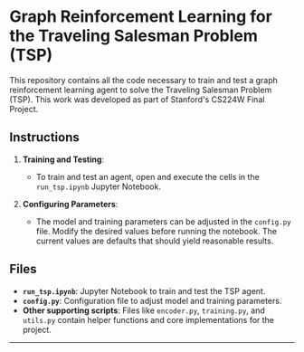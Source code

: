 
# Graph Reinforcement Learning for the Traveling Salesman Problem (TSP)

This repository contains all the code necessary to train and test a graph reinforcement learning agent to solve the Traveling Salesman Problem (TSP). This work was developed as part of Stanford's CS224W Final Project.

## Instructions

1. **Training and Testing**:
   - To train and test an agent, open and execute the cells in the `run_tsp.ipynb` Jupyter Notebook.

2. **Configuring Parameters**:
   - The model and training parameters can be adjusted in the `config.py` file. Modify the desired values before running the notebook. The current values are defaults that should yield reasonable results. 

## Files
- **`run_tsp.ipynb`**: Jupyter Notebook to train and test the TSP agent.
- **`config.py`**: Configuration file to adjust model and training parameters.
- **Other supporting scripts**: Files like `encoder.py`, `training.py`, and `utils.py` contain helper functions and core implementations for the project.


---

